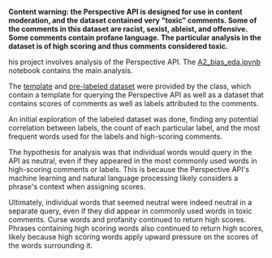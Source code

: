 __Content warning: the Perspective API is designed for use in content moderation, and the dataset contained very “toxic” comments. Some of the comments in this dataset are racist, sexist, ableist, and offensive. Some comments contain profane language. The particular analysis in the dataset is of high scoring and thus comments considered toxic.__

his project involves analysis of the Perspective API. The [A2_bias_eda.ipynb](A2_bias_eda.ipynb) notebook contains the main analysis.

The [template](Assignment%202%20Template.ipynb) and [pre-labeled dataset](labeled_and_scored_comments.csv) were provided by the class, which contain a template for querying the Perspective API as well as a dataset that contains scores of comments as well as labels attributed to the comments.

An initial exploration of the labeled dataset was done, finding any potential correlation between labels, the count of each particular label, and the most frequent words used for the labels and high-scoring comments.

The hypothesis for analysis was that individual words would query in the API as neutral, even if they appeared in the most commonly used words in high-scoring comments or labels. This is because the Perspective API's machine learning and natural language processing likely considers a phrase's context when assigning scores.

Ultimately, individual words that seemed neutral were indeed neutral in a separate query, even if they did appear in commonly used words in toxic comments. Curse words and profanity continued to return high scores. Phrases containing high scoring words also continued to return high scores, likely because high scoring words apply upward pressure on the scores of the words surrounding it.